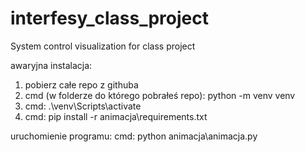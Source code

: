 # interfesy_class_project
System control visualization for class project

awaryjna instalacja:

1. pobierz całe repo z githuba
2. cmd (w folderze do którego pobrałeś repo): python -m venv venv
3. cmd: .\venv\Scripts\activate
4. cmd: pip install -r animacja\requirements.txt

uruchomienie programu:
cmd: python animacja\animacja.py
